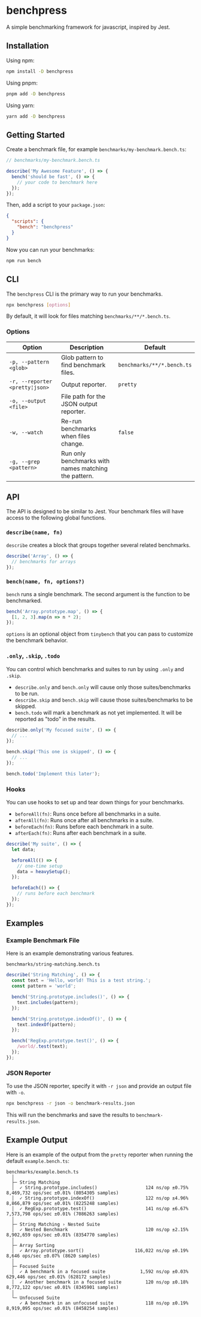 # benchpress

A simple benchmarking framework for javascript, inspired by Jest.

## Installation

Using npm:
```bash
npm install -D benchpress
```

Using pnpm:
```bash
pnpm add -D benchpress
```

Using yarn:
```bash
yarn add -D benchpress
```

## Getting Started

Create a benchmark file, for example `benchmarks/my-benchmark.bench.ts`:

```typescript
// benchmarks/my-benchmark.bench.ts

describe('My Awesome Feature', () => {
  bench('should be fast', () => {
    // your code to benchmark here
  });
});
```

Then, add a script to your `package.json`:

```json
{
  "scripts": {
    "bench": "benchpress"
  }
}
```

Now you can run your benchmarks:

```bash
npm run bench
```

## CLI

The `benchpress` CLI is the primary way to run your benchmarks.

```bash
npx benchpress [options]
```

By default, it will look for files matching `benchmarks/**/*.bench.ts`.

### Options

| Option                             | Description                                            | Default                       |
| ---------------------------------- | ------------------------------------------------------ | ----------------------------- |
| `-p, --pattern <glob>`             | Glob pattern to find benchmark files.                  | `benchmarks/**/*.bench.ts`    |
| `-r, --reporter <pretty¦json>`     | Output reporter.                                       | `pretty`                      |
| `-o, --output <file>`              | File path for the JSON output reporter.                |                               |
| `-w, --watch`                      | Re-run benchmarks when files change.                   | `false`                       |
| `-g, --grep <pattern>`             | Run only benchmarks with names matching the pattern.   |                               |


## API

The API is designed to be similar to Jest. Your benchmark files will have access to the following global functions.

### `describe(name, fn)`

`describe` creates a block that groups together several related benchmarks.

```typescript
describe('Array', () => {
  // benchmarks for arrays
});
```

### `bench(name, fn, options?)`

`bench` runs a single benchmark. The second argument is the function to be benchmarked.

```typescript
bench('Array.prototype.map', () => {
  [1, 2, 3].map(n => n * 2);
});
```

`options` is an optional object from `tinybench` that you can pass to customize the benchmark behavior.

### `.only`, `.skip`, `.todo`

You can control which benchmarks and suites to run by using `.only` and `.skip`.

*   `describe.only` and `bench.only` will cause only those suites/benchmarks to be run.
*   `describe.skip` and `bench.skip` will cause those suites/benchmarks to be skipped.
*   `bench.todo` will mark a benchmark as not yet implemented. It will be reported as "todo" in the results.

```typescript
describe.only('My focused suite', () => {
  // ...
});

bench.skip('This one is skipped', () => {
  // ...
});

bench.todo('Implement this later');
```

### Hooks

You can use hooks to set up and tear down things for your benchmarks.

*   `beforeAll(fn)`: Runs once before all benchmarks in a suite.
*   `afterAll(fn)`: Runs once after all benchmarks in a suite.
*   `beforeEach(fn)`: Runs before each benchmark in a suite.
*   `afterEach(fn)`: Runs after each benchmark in a suite.

```typescript
describe('My suite', () => {
  let data;

  beforeAll(() => {
    // one-time setup
    data = heavySetup();
  });

  beforeEach(() => {
    // runs before each benchmark
  });
});
```

## Examples

### Example Benchmark File

Here is an example demonstrating various features.

`benchmarks/string-matching.bench.ts`
```typescript
describe('String Matching', () => {
  const text = 'Hello, world! This is a test string.';
  const pattern = 'world';

  bench('String.prototype.includes()', () => {
    text.includes(pattern);
  });

  bench('String.prototype.indexOf()', () => {
    text.indexOf(pattern);
  });

  bench('RegExp.prototype.test()', () => {
    /world/.test(text);
  });
});
```

### JSON Reporter

To use the JSON reporter, specify it with `-r json` and provide an output file with `-o`.

```bash
npx benchpress -r json -o benchmark-results.json
```

This will run the benchmarks and save the results to `benchmark-results.json`.

## Example Output

Here is an example of the output from the `pretty` reporter when running the default `example.bench.ts`:

```
benchmarks/example.bench.ts
  │
  ├─ String Matching
  │  ✓ String.prototype.includes()                  124 ns/op ±0.75%   8,469,732 ops/sec ±0.01% (8054305 samples)
  │  ✓ String.prototype.indexOf()                   122 ns/op ±4.96%   8,866,879 ops/sec ±0.01% (8225248 samples)
  │  ✓ RegExp.prototype.test()                      141 ns/op ±6.67%   7,573,798 ops/sec ±0.01% (7086263 samples)
  │
  ├─ String Matching › Nested Suite
  │  ✓ Nested Benchmark                             120 ns/op ±2.15%   8,902,659 ops/sec ±0.01% (8354770 samples)
  │
  ├─ Array Sorting
  │  ✓ Array.prototype.sort()                   116,022 ns/op ±0.19%       8,646 ops/sec ±0.07% (8620 samples)
  │
  ├─ Focused Suite
  │  ✓ A benchmark in a focused suite             1,592 ns/op ±0.03%     629,446 ops/sec ±0.01% (628172 samples)
  │  ✓ Another benchmark in a focused suite         120 ns/op ±0.18%   8,772,122 ops/sec ±0.01% (8345901 samples)
  │
  └─ Unfocused Suite
     ✓ A benchmark in an unfocused suite            118 ns/op ±0.19%   8,919,095 ops/sec ±0.01% (8458254 samples)
```
